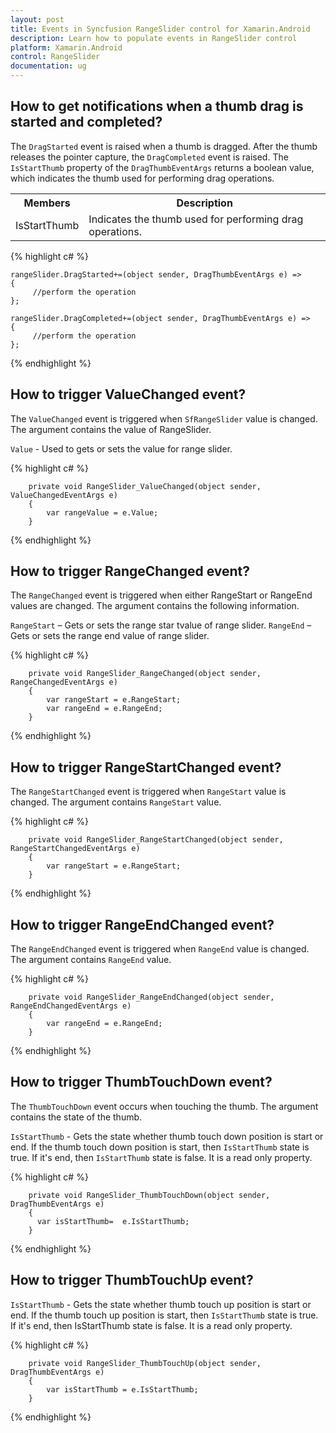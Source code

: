 ```yaml
---
layout: post
title: Events in Syncfusion RangeSlider control for Xamarin.Android
description: Learn how to populate events in RangeSlider control
platform: Xamarin.Android
control: RangeSlider 
documentation: ug
---
```


## How to get notifications when a thumb drag is started and completed?

The `DragStarted` event is raised when a thumb is dragged. After the thumb releases the pointer capture, the `DragCompleted` event is raised. The `IsStartThumb` property of the `DragThumbEventArgs` returns a boolean value, which indicates the thumb used for performing drag operations.

<table>
<tr>
<th>Members</th>
<th>Description</th>
</tr>
<tr>
<td>IsStartThumb</td>
<td>Indicates the thumb used for performing drag operations.</td>
</tr>
</table>

                                                
{% highlight c# %}

	rangeSlider.DragStarted+=(object sender, DragThumbEventArgs e) =>
	{
         //perform the operation
	};

	rangeSlider.DragCompleted+=(object sender, DragThumbEventArgs e) =>
	{
         //perform the operation
	};

{% endhighlight %}

## How to trigger ValueChanged event?

The `ValueChanged` event is triggered when `SfRangeSlider` value is changed. The argument contains the value of RangeSlider.

`Value` - Used to gets or sets the value for range slider.

{% highlight c# %}

        private void RangeSlider_ValueChanged(object sender, ValueChangedEventArgs e)
        {
            var rangeValue = e.Value;
        }

{% endhighlight %}

## How to trigger RangeChanged event?

The `RangeChanged` event is triggered when either RangeStart or RangeEnd values are changed. The argument contains the following information.

`RangeStart` – Gets or sets the range star tvalue of range slider.
`RangeEnd` – Gets or sets the range end value of range slider.

{% highlight c# %}

        private void RangeSlider_RangeChanged(object sender, RangeChangedEventArgs e)
        {
            var rangeStart = e.RangeStart;
            var rangeEnd = e.RangeEnd;
        }
		
{% endhighlight %}

## How to trigger RangeStartChanged event?

The `RangeStartChanged` event is triggered when `RangeStart` value is changed. The argument contains `RangeStart` value.

{% highlight c# %}

        private void RangeSlider_RangeStartChanged(object sender, RangeStartChangedEventArgs e)
        {
            var rangeStart = e.RangeStart;
        }

{% endhighlight %}

## How to trigger RangeEndChanged event?

The `RangeEndChanged` event is triggered when `RangeEnd` value is changed. The argument contains `RangeEnd` value.

{% highlight c# %}

        private void RangeSlider_RangeEndChanged(object sender, RangeEndChangedEventArgs e)
        {
            var rangeEnd = e.RangeEnd;
        }

{% endhighlight %}

## How to trigger ThumbTouchDown event?

The `ThumbTouchDown` event occurs when touching the thumb. The argument contains the state of the thumb.

`IsStartThumb` - Gets the state whether thumb touch down position is start or end. If the thumb touch down position is start, then `IsStartThumb` state is true. If it's end, then `IsStartThumb` state is false. It is a read only property.

{% highlight c# %}

        private void RangeSlider_ThumbTouchDown(object sender, DragThumbEventArgs e)
        {
          var isStartThumb=  e.IsStartThumb;
        }

{% endhighlight %}

## How to trigger ThumbTouchUp event?

`IsStartThumb` - Gets the state whether thumb touch up position is start or end. If the thumb touch up position is start, then `IsStartThumb` state is true. If it's end, then IsStartThumb state is false. It is a read only property.

{% highlight c# %}

        private void RangeSlider_ThumbTouchUp(object sender, DragThumbEventArgs e)
        {
            var isStartThumb = e.IsStartThumb;
        }

{% endhighlight %}